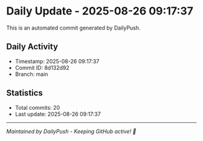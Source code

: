 # Daily Update - 2025-08-26 09:17:37

This is an automated commit generated by DailyPush.

## Daily Activity
- Timestamp: 2025-08-26 09:17:37
- Commit ID: 8d132d92
- Branch: main

## Statistics
- Total commits: 20
- Last update: 2025-08-26 09:17:37

---
*Maintained by DailyPush - Keeping GitHub active! 🚀*
